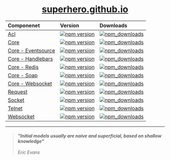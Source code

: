 
<h1 align="center">
  <a href="https://superhero.github.io">superhero.github.io</a>
</h1>

| Componenet         | Version | Downloads |
| :----------------- | :------ | :-------- |
| [Acl](https://github.com/superhero/js.acl) | [![npm version](https://badge.fury.io/js/%40superhero%2Facl.svg)](https://badge.fury.io/js/%40superhero%2Facl) | [![npm_downloads](https://img.shields.io/npm/dm/%40superhero%2Facl.svg)](https://npmcharts.com/compare/%40superhero%2Facl)|
| [Core](https://github.com/superhero/js.core) | [![npm version](https://badge.fury.io/js/superhero.svg)](https://badge.fury.io/js/superhero)| [![npm_downloads](https://img.shields.io/npm/dm/superhero.svg)](https://npmcharts.com/compare/superhero)|
| [Core - Eventsource](https://github.com/superhero/js.eventsource/tree/v3) | [![npm version](https://badge.fury.io/js/%40superhero%2Fcore.eventsource.svg)](https://badge.fury.io/js/%40superhero%2Fcore.eventsource)| [![npm_downloads](https://img.shields.io/npm/dm/%40superhero%2Fcore.eventsource.svg)](https://npmcharts.com/compare/%40superhero%2Fcore.eventsource)|
| [Core - Handlebars](https://github.com/superhero/js.core.handlebars) | [![npm version](https://badge.fury.io/js/%40superhero%2Fcore.handlebars.svg)](https://badge.fury.io/js/%40superhero%2Fcore.handlebars)| [![npm_downloads](https://img.shields.io/npm/dm/%40superhero%2Fcore.handlebars.svg)](https://npmcharts.com/compare/%40superhero%2Fcore.handlebars)|
| [Core - Redis](https://github.com/superhero/js.core.redis) | [![npm version](https://badge.fury.io/js/%40superhero%2Fcore.redis.svg)](https://badge.fury.io/js/%40superhero%2Fcore.redis)| [![npm_downloads](https://img.shields.io/npm/dm/%40superhero%2Fcore.svg)](https://npmcharts.com/compare/%40superhero%2Fcore)|
| [Core - Soap](https://github.com/superhero/js.core.soap) | [![npm version](https://badge.fury.io/js/%40superhero%2Fcore.soap.svg)](https://badge.fury.io/js/%40superhero%2Fcore.soap)| [![npm_downloads](https://img.shields.io/npm/dm/%40superhero%2Fcore.soap.svg)](https://npmcharts.com/compare/%40superhero%2Fcore.soap)|
| [Core - Websocket](https://github.com/superhero/js.core.websocket) | [![npm version](https://badge.fury.io/js/%40superhero%2Fcore.websocket.svg)](https://badge.fury.io/js/%40superhero%2Fcore.websocket)| [![npm_downloads](https://img.shields.io/npm/dm/%40superhero%2Fcore.websocket.svg)](https://npmcharts.com/compare/%40superhero%2Fcore.websocket)|
| [Request](https://github.com/superhero/js.request) | [![npm version](https://badge.fury.io/js/%40superhero%2Frequest.svg)](https://badge.fury.io/js/%40superhero%2Frequest)| [![npm_downloads](https://img.shields.io/npm/dm/%40superhero%2Frequest.svg)](https://npmcharts.com/compare/%40superhero%2Frequest)|
| [Socket](https://github.com/superhero/js.socket) | [![npm version](https://badge.fury.io/js/%40superhero%2Fsocket.svg)](https://badge.fury.io/js/%40superhero%2Fsocket)| [![npm_downloads](https://img.shields.io/npm/dm/%40superhero%2Fsocket.svg)](https://npmcharts.com/compare/%40superhero%2Fsocket)|
| [Telnet](https://github.com/superhero/js.telnet) | [![npm version](https://badge.fury.io/js/%40superhero%2Ftelnet.svg)](https://badge.fury.io/js/%40superhero%2Ftelnet)| [![npm_downloads](https://img.shields.io/npm/dm/%40superhero%2Ftelnet.svg)](https://npmcharts.com/compare/%40superhero%2Ftelnet)|
| [Websocket](https://github.com/superhero/js.websocket) | [![npm version](https://badge.fury.io/js/%40superhero%2Fwebsocket.svg)](https://badge.fury.io/js/%40superhero%2Fwebsocket)| [![npm_downloads](https://img.shields.io/npm/dm/%40superhero%2Fwebsocket.svg)](https://npmcharts.com/compare/%40superhero%2Fwebsocket)|

---

> #### *"Initial models usually are naive and superficial, based on shallow knowledge"*
> *Eric Evans*
